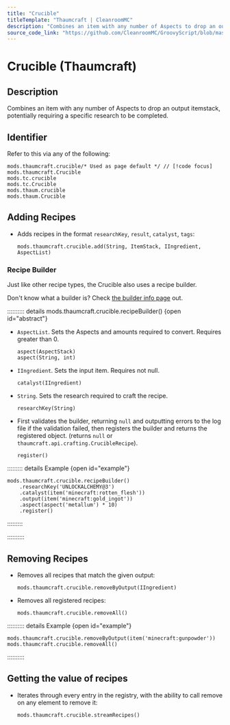 ```yaml
---
title: "Crucible"
titleTemplate: "Thaumcraft | CleanroomMC"
description: "Combines an item with any number of Aspects to drop an output itemstack, potentially requiring a specific research to be completed."
source_code_link: "https://github.com/CleanroomMC/GroovyScript/blob/master/src/main/java/com/cleanroommc/groovyscript/compat/mods/thaumcraft/Crucible.java"
---
```


# Crucible (Thaumcraft)

## Description

Combines an item with any number of Aspects to drop an output itemstack, potentially requiring a specific research to be completed.

## Identifier

Refer to this via any of the following:

```groovy:no-line-numbers {1}
mods.thaumcraft.crucible/* Used as page default */ // [!code focus]
mods.thaumcraft.Crucible
mods.tc.crucible
mods.tc.Crucible
mods.thaum.crucible
mods.thaum.Crucible
```


## Adding Recipes

- Adds recipes in the format `researchKey`, `result`, `catalyst`, `tags`:

    ```groovy:no-line-numbers
    mods.thaumcraft.crucible.add(String, ItemStack, IIngredient, AspectList)
    ```


### Recipe Builder

Just like other recipe types, the Crucible also uses a recipe builder.

Don't know what a builder is? Check [the builder info page](../../introduction/builder.md) out.

:::::::::: details mods.thaumcraft.crucible.recipeBuilder() {open id="abstract"}
- `AspectList`. Sets the Aspects and amounts required to convert. Requires greater than 0.

    ```groovy:no-line-numbers
    aspect(AspectStack)
    aspect(String, int)
    ```

- `IIngredient`. Sets the input item. Requires not null.

    ```groovy:no-line-numbers
    catalyst(IIngredient)
    ```

- `String`. Sets the research required to craft the recipe.

    ```groovy:no-line-numbers
    researchKey(String)
    ```

- First validates the builder, returning `null` and outputting errors to the log file if the validation failed, then registers the builder and returns the registered object. (returns `null` or `thaumcraft.api.crafting.CrucibleRecipe`).

    ```groovy:no-line-numbers
    register()
    ```

::::::::: details Example {open id="example"}
```groovy:no-line-numbers
mods.thaumcraft.crucible.recipeBuilder()
    .researchKey('UNLOCKALCHEMY@3')
    .catalyst(item('minecraft:rotten_flesh'))
    .output(item('minecraft:gold_ingot'))
    .aspect(aspect('metallum') * 10)
    .register()
```

:::::::::

::::::::::

## Removing Recipes

- Removes all recipes that match the given output:

    ```groovy:no-line-numbers
    mods.thaumcraft.crucible.removeByOutput(IIngredient)
    ```

- Removes all registered recipes:

    ```groovy:no-line-numbers
    mods.thaumcraft.crucible.removeAll()
    ```

:::::::::: details Example {open id="example"}
```groovy:no-line-numbers
mods.thaumcraft.crucible.removeByOutput(item('minecraft:gunpowder'))
mods.thaumcraft.crucible.removeAll()
```

::::::::::

## Getting the value of recipes

- Iterates through every entry in the registry, with the ability to call remove on any element to remove it:

    ```groovy:no-line-numbers
    mods.thaumcraft.crucible.streamRecipes()
    ```
